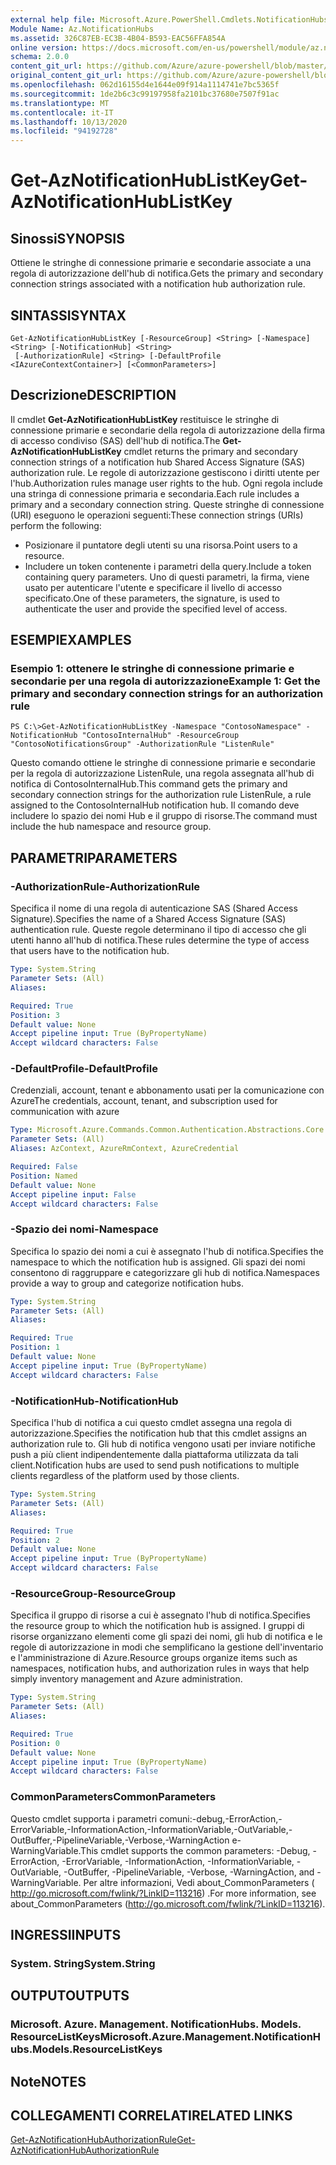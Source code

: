 ```yaml
---
external help file: Microsoft.Azure.PowerShell.Cmdlets.NotificationHubs.dll-Help.xml
Module Name: Az.NotificationHubs
ms.assetid: 326C87EB-EC3B-4B04-B593-EAC56FFA854A
online version: https://docs.microsoft.com/en-us/powershell/module/az.notificationhubs/get-aznotificationhublistkey
schema: 2.0.0
content_git_url: https://github.com/Azure/azure-powershell/blob/master/src/NotificationHubs/NotificationHubs/help/Get-AzNotificationHubListKey.md
original_content_git_url: https://github.com/Azure/azure-powershell/blob/master/src/NotificationHubs/NotificationHubs/help/Get-AzNotificationHubListKey.md
ms.openlocfilehash: 062d16155d4e1644e09f914a1114741e7bc5365f
ms.sourcegitcommit: 1de2b6c3c99197958fa2101bc37680e7507f91ac
ms.translationtype: MT
ms.contentlocale: it-IT
ms.lasthandoff: 10/13/2020
ms.locfileid: "94192728"
---
```

# <span data-ttu-id="dbadb-101">Get-AzNotificationHubListKey</span><span class="sxs-lookup"><span data-stu-id="dbadb-101">Get-AzNotificationHubListKey</span></span>

## <span data-ttu-id="dbadb-102">Sinossi</span><span class="sxs-lookup"><span data-stu-id="dbadb-102">SYNOPSIS</span></span>
<span data-ttu-id="dbadb-103">Ottiene le stringhe di connessione primarie e secondarie associate a una regola di autorizzazione dell'hub di notifica.</span><span class="sxs-lookup"><span data-stu-id="dbadb-103">Gets the primary and secondary connection strings associated with a notification hub authorization rule.</span></span>

## <span data-ttu-id="dbadb-104">SINTASSI</span><span class="sxs-lookup"><span data-stu-id="dbadb-104">SYNTAX</span></span>

```
Get-AzNotificationHubListKey [-ResourceGroup] <String> [-Namespace] <String> [-NotificationHub] <String>
 [-AuthorizationRule] <String> [-DefaultProfile <IAzureContextContainer>] [<CommonParameters>]
```

## <span data-ttu-id="dbadb-105">Descrizione</span><span class="sxs-lookup"><span data-stu-id="dbadb-105">DESCRIPTION</span></span>
<span data-ttu-id="dbadb-106">Il cmdlet **Get-AzNotificationHubListKey** restituisce le stringhe di connessione primarie e secondarie della regola di autorizzazione della firma di accesso condiviso (SAS) dell'hub di notifica.</span><span class="sxs-lookup"><span data-stu-id="dbadb-106">The **Get-AzNotificationHubListKey** cmdlet returns the primary and secondary connection strings of a notification hub Shared Access Signature (SAS) authorization rule.</span></span>
<span data-ttu-id="dbadb-107">Le regole di autorizzazione gestiscono i diritti utente per l'hub.</span><span class="sxs-lookup"><span data-stu-id="dbadb-107">Authorization rules manage user rights to the hub.</span></span>
<span data-ttu-id="dbadb-108">Ogni regola include una stringa di connessione primaria e secondaria.</span><span class="sxs-lookup"><span data-stu-id="dbadb-108">Each rule includes a primary and a secondary connection string.</span></span>
<span data-ttu-id="dbadb-109">Queste stringhe di connessione (URI) eseguono le operazioni seguenti:</span><span class="sxs-lookup"><span data-stu-id="dbadb-109">These connection strings (URIs) perform the following:</span></span>
- <span data-ttu-id="dbadb-110">Posizionare il puntatore degli utenti su una risorsa.</span><span class="sxs-lookup"><span data-stu-id="dbadb-110">Point users to a resource.</span></span>
- <span data-ttu-id="dbadb-111">Includere un token contenente i parametri della query.</span><span class="sxs-lookup"><span data-stu-id="dbadb-111">Include a token containing query parameters.</span></span>
<span data-ttu-id="dbadb-112">Uno di questi parametri, la firma, viene usato per autenticare l'utente e specificare il livello di accesso specificato.</span><span class="sxs-lookup"><span data-stu-id="dbadb-112">One of these parameters, the signature, is used to authenticate the user and provide the specified level of access.</span></span>

## <span data-ttu-id="dbadb-113">ESEMPI</span><span class="sxs-lookup"><span data-stu-id="dbadb-113">EXAMPLES</span></span>

### <span data-ttu-id="dbadb-114">Esempio 1: ottenere le stringhe di connessione primarie e secondarie per una regola di autorizzazione</span><span class="sxs-lookup"><span data-stu-id="dbadb-114">Example 1: Get the primary and secondary connection strings for an authorization rule</span></span>
```
PS C:\>Get-AzNotificationHubListKey -Namespace "ContosoNamespace" -NotificationHub "ContosoInternalHub" -ResourceGroup "ContosoNotificationsGroup" -AuthorizationRule "ListenRule"
```

<span data-ttu-id="dbadb-115">Questo comando ottiene le stringhe di connessione primarie e secondarie per la regola di autorizzazione ListenRule, una regola assegnata all'hub di notifica di ContosoInternalHub.</span><span class="sxs-lookup"><span data-stu-id="dbadb-115">This command gets the primary and secondary connection strings for the authorization rule ListenRule, a rule assigned to the ContosoInternalHub notification hub.</span></span>
<span data-ttu-id="dbadb-116">Il comando deve includere lo spazio dei nomi Hub e il gruppo di risorse.</span><span class="sxs-lookup"><span data-stu-id="dbadb-116">The command must include the hub namespace and resource group.</span></span>

## <span data-ttu-id="dbadb-117">PARAMETRI</span><span class="sxs-lookup"><span data-stu-id="dbadb-117">PARAMETERS</span></span>

### <span data-ttu-id="dbadb-118">-AuthorizationRule</span><span class="sxs-lookup"><span data-stu-id="dbadb-118">-AuthorizationRule</span></span>
<span data-ttu-id="dbadb-119">Specifica il nome di una regola di autenticazione SAS (Shared Access Signature).</span><span class="sxs-lookup"><span data-stu-id="dbadb-119">Specifies the name of a Shared Access Signature (SAS) authentication rule.</span></span>
<span data-ttu-id="dbadb-120">Queste regole determinano il tipo di accesso che gli utenti hanno all'hub di notifica.</span><span class="sxs-lookup"><span data-stu-id="dbadb-120">These rules determine the type of access that users have to the notification hub.</span></span>

```yaml
Type: System.String
Parameter Sets: (All)
Aliases:

Required: True
Position: 3
Default value: None
Accept pipeline input: True (ByPropertyName)
Accept wildcard characters: False
```

### <span data-ttu-id="dbadb-121">-DefaultProfile</span><span class="sxs-lookup"><span data-stu-id="dbadb-121">-DefaultProfile</span></span>
<span data-ttu-id="dbadb-122">Credenziali, account, tenant e abbonamento usati per la comunicazione con Azure</span><span class="sxs-lookup"><span data-stu-id="dbadb-122">The credentials, account, tenant, and subscription used for communication with azure</span></span>

```yaml
Type: Microsoft.Azure.Commands.Common.Authentication.Abstractions.Core.IAzureContextContainer
Parameter Sets: (All)
Aliases: AzContext, AzureRmContext, AzureCredential

Required: False
Position: Named
Default value: None
Accept pipeline input: False
Accept wildcard characters: False
```

### <span data-ttu-id="dbadb-123">-Spazio dei nomi</span><span class="sxs-lookup"><span data-stu-id="dbadb-123">-Namespace</span></span>
<span data-ttu-id="dbadb-124">Specifica lo spazio dei nomi a cui è assegnato l'hub di notifica.</span><span class="sxs-lookup"><span data-stu-id="dbadb-124">Specifies the namespace to which the notification hub is assigned.</span></span>
<span data-ttu-id="dbadb-125">Gli spazi dei nomi consentono di raggruppare e categorizzare gli hub di notifica.</span><span class="sxs-lookup"><span data-stu-id="dbadb-125">Namespaces provide a way to group and categorize notification hubs.</span></span>

```yaml
Type: System.String
Parameter Sets: (All)
Aliases:

Required: True
Position: 1
Default value: None
Accept pipeline input: True (ByPropertyName)
Accept wildcard characters: False
```

### <span data-ttu-id="dbadb-126">-NotificationHub</span><span class="sxs-lookup"><span data-stu-id="dbadb-126">-NotificationHub</span></span>
<span data-ttu-id="dbadb-127">Specifica l'hub di notifica a cui questo cmdlet assegna una regola di autorizzazione.</span><span class="sxs-lookup"><span data-stu-id="dbadb-127">Specifies the notification hub that this cmdlet assigns an authorization rule to.</span></span>
<span data-ttu-id="dbadb-128">Gli hub di notifica vengono usati per inviare notifiche push a più client indipendentemente dalla piattaforma utilizzata da tali client.</span><span class="sxs-lookup"><span data-stu-id="dbadb-128">Notification hubs are used to send push notifications to multiple clients regardless of the platform used by those clients.</span></span>

```yaml
Type: System.String
Parameter Sets: (All)
Aliases:

Required: True
Position: 2
Default value: None
Accept pipeline input: True (ByPropertyName)
Accept wildcard characters: False
```

### <span data-ttu-id="dbadb-129">-ResourceGroup</span><span class="sxs-lookup"><span data-stu-id="dbadb-129">-ResourceGroup</span></span>
<span data-ttu-id="dbadb-130">Specifica il gruppo di risorse a cui è assegnato l'hub di notifica.</span><span class="sxs-lookup"><span data-stu-id="dbadb-130">Specifies the resource group to which the notification hub is assigned.</span></span>
<span data-ttu-id="dbadb-131">I gruppi di risorse organizzano elementi come gli spazi dei nomi, gli hub di notifica e le regole di autorizzazione in modi che semplificano la gestione dell'inventario e l'amministrazione di Azure.</span><span class="sxs-lookup"><span data-stu-id="dbadb-131">Resource groups organize items such as namespaces, notification hubs, and authorization rules in ways that help simply inventory management and Azure administration.</span></span>

```yaml
Type: System.String
Parameter Sets: (All)
Aliases:

Required: True
Position: 0
Default value: None
Accept pipeline input: True (ByPropertyName)
Accept wildcard characters: False
```

### <span data-ttu-id="dbadb-132">CommonParameters</span><span class="sxs-lookup"><span data-stu-id="dbadb-132">CommonParameters</span></span>
<span data-ttu-id="dbadb-133">Questo cmdlet supporta i parametri comuni:-debug,-ErrorAction,-ErrorVariable,-InformationAction,-InformationVariable,-OutVariable,-OutBuffer,-PipelineVariable,-Verbose,-WarningAction e-WarningVariable.</span><span class="sxs-lookup"><span data-stu-id="dbadb-133">This cmdlet supports the common parameters: -Debug, -ErrorAction, -ErrorVariable, -InformationAction, -InformationVariable, -OutVariable, -OutBuffer, -PipelineVariable, -Verbose, -WarningAction, and -WarningVariable.</span></span> <span data-ttu-id="dbadb-134">Per altre informazioni, Vedi about_CommonParameters ( http://go.microsoft.com/fwlink/?LinkID=113216) .</span><span class="sxs-lookup"><span data-stu-id="dbadb-134">For more information, see about_CommonParameters (http://go.microsoft.com/fwlink/?LinkID=113216).</span></span>

## <span data-ttu-id="dbadb-135">INGRESSI</span><span class="sxs-lookup"><span data-stu-id="dbadb-135">INPUTS</span></span>

### <span data-ttu-id="dbadb-136">System. String</span><span class="sxs-lookup"><span data-stu-id="dbadb-136">System.String</span></span>

## <span data-ttu-id="dbadb-137">OUTPUT</span><span class="sxs-lookup"><span data-stu-id="dbadb-137">OUTPUTS</span></span>

### <span data-ttu-id="dbadb-138">Microsoft. Azure. Management. NotificationHubs. Models. ResourceListKeys</span><span class="sxs-lookup"><span data-stu-id="dbadb-138">Microsoft.Azure.Management.NotificationHubs.Models.ResourceListKeys</span></span>

## <span data-ttu-id="dbadb-139">Note</span><span class="sxs-lookup"><span data-stu-id="dbadb-139">NOTES</span></span>

## <span data-ttu-id="dbadb-140">COLLEGAMENTI CORRELATI</span><span class="sxs-lookup"><span data-stu-id="dbadb-140">RELATED LINKS</span></span>

[<span data-ttu-id="dbadb-141">Get-AzNotificationHubAuthorizationRule</span><span class="sxs-lookup"><span data-stu-id="dbadb-141">Get-AzNotificationHubAuthorizationRule</span></span>](./Get-AzNotificationHubAuthorizationRule.md)


